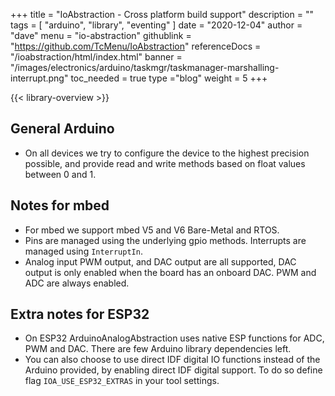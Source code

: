 +++
title = "IoAbstraction - Cross platform build support"
description = ""
tags = [ "arduino", "library", "eventing" ]
date = "2020-12-04"
author =  "dave"
menu = "io-abstraction"
githublink = "https://github.com/TcMenu/IoAbstraction"
referenceDocs = "/ioabstraction/html/index.html"
banner = "/images/electronics/arduino/taskmgr/taskmanager-marshalling-interrupt.png"
toc_needed = true 
type ="blog"
weight = 5
+++

{{< library-overview >}}

## General Arduino

* On all devices we try to configure the device to the highest precision possible, and provide read and write methods based on float values between 0 and 1.

## Notes for mbed

* For mbed we support mbed V5 and V6 Bare-Metal and RTOS.
* Pins are managed using the underlying gpio methods. Interrupts are managed using `InterruptIn`.
* Analog input PWM output, and DAC output are all supported, DAC output is only enabled when the board has an onboard DAC. PWM and ADC are always enabled.

## Extra notes for ESP32

* On ESP32 ArduinoAnalogAbstraction uses native ESP functions for ADC, PWM and DAC. There are few Arduino library dependencies left.
* You can also choose to use direct IDF digital IO functions instead of the Arduino provided, by enabling direct IDF digital support. To do so define flag `IOA_USE_ESP32_EXTRAS` in your tool settings.

